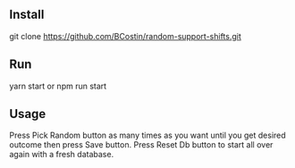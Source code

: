 ## Install
git clone https://github.com/BCostin/random-support-shifts.git

## Run
yarn start or npm run start

## Usage
Press Pick Random button as many times as you want until you get desired outcome then press Save button. 
Press Reset Db button to start all over again with a fresh database.